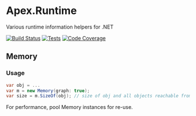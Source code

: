 # Apex.Runtime

Various runtime information helpers for .NET

[![Build Status](https://numenfall.visualstudio.com/Libraries/_apis/build/status/dbolin.Apex.Runtime?branchName=master)](https://numenfall.visualstudio.com/Libraries/_build/latest?definitionId=10&branchName=master) [![Tests](https://img.shields.io/azure-devops/tests/numenfall/Libraries/10.svg?compact_message)](https://numenfall.visualstudio.com/Libraries/_build/latest?definitionId=10&branchName=master)
[![Code Coverage](https://img.shields.io/azure-devops/coverage/numenfall/Libraries/10/master.svg)](https://numenfall.visualstudio.com/Libraries/_build/latest?definitionId=10&branchName=master)

## Memory

### Usage

```csharp
var obj = ...
var m = new Memory(graph: true);
var size = m.SizeOf(obj); // size of obj and all objects reachable from obj in bytes
```

For performance, pool Memory instances for re-use.
